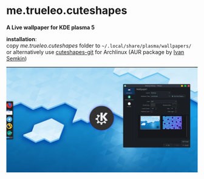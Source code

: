 # me.trueleo.cuteshapes
**A Live wallpaper for KDE plasma 5**

__installation__: <br>
copy *me.trueleo.cuteshapes* folder to `~/.local/share/plasma/wallpapers/`<br>or
alternatively use [cuteshapes-git](https://aur.archlinux.org/packages/cuteshapes-git/) for Archlinux (AUR package by [Ivan Semkin](https://github.com/vanyasem)) 

![wallpaper_preview](https://raw.githubusercontent.com/trueleo/me.trueleo.cuteshapes/master/contents/preview/preview.png)